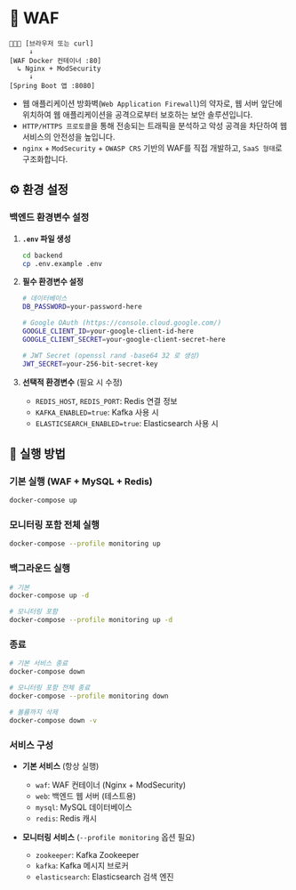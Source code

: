 # 🔐 WAF

```
🧑🏻‍💻 [브라우저 또는 curl]
     ↓
[WAF Docker 컨테이너 :80]
  ↳ Nginx + ModSecurity
     ↓
[Spring Boot 앱 :8080]
```

- 웹 애플리케이션 방화벽(`Web Application Firewall`)의 약자로, 웹 서버 앞단에 위치하여 웹 애플리케이션을 공격으로부터 보호하는 보안 솔루션입니다.
- `HTTP/HTTPS 프로토콜`을 통해 전송되는 트래픽을 분석하고 악성 공격을 차단하여 웹 서비스의 안전성을 높입니다.
- `nginx` + `ModSecurity` + `OWASP CRS` 기반의 WAF를 직접 개발하고, `SaaS 형태`로 구조화합니다.

## ⚙️ 환경 설정

### 백엔드 환경변수 설정

1. **`.env` 파일 생성**
   ```bash
   cd backend
   cp .env.example .env
   ```

2. **필수 환경변수 설정**
   ```bash
   # 데이터베이스
   DB_PASSWORD=your-password-here

   # Google OAuth (https://console.cloud.google.com/)
   GOOGLE_CLIENT_ID=your-google-client-id-here
   GOOGLE_CLIENT_SECRET=your-google-client-secret-here

   # JWT Secret (openssl rand -base64 32 로 생성)
   JWT_SECRET=your-256-bit-secret-key
   ```

3. **선택적 환경변수** (필요 시 수정)
   - `REDIS_HOST`, `REDIS_PORT`: Redis 연결 정보
   - `KAFKA_ENABLED=true`: Kafka 사용 시
   - `ELASTICSEARCH_ENABLED=true`: Elasticsearch 사용 시

## 🚀 실행 방법

### 기본 실행 (WAF + MySQL + Redis)
```bash
docker-compose up
```

### 모니터링 포함 전체 실행
```bash
docker-compose --profile monitoring up
```

### 백그라운드 실행
```bash
# 기본
docker-compose up -d

# 모니터링 포함
docker-compose --profile monitoring up -d
```

### 종료
```bash
# 기본 서비스 종료
docker-compose down

# 모니터링 포함 전체 종료
docker-compose --profile monitoring down

# 볼륨까지 삭제
docker-compose down -v
```

### 서비스 구성
- **기본 서비스** (항상 실행)
  - `waf`: WAF 컨테이너 (Nginx + ModSecurity)
  - `web`: 백엔드 웹 서버 (테스트용)
  - `mysql`: MySQL 데이터베이스
  - `redis`: Redis 캐시

- **모니터링 서비스** (`--profile monitoring` 옵션 필요)
  - `zookeeper`: Kafka Zookeeper
  - `kafka`: Kafka 메시지 브로커
  - `elasticsearch`: Elasticsearch 검색 엔진
